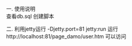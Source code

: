 
一. 使用说明  
	查看db.sql 创建脚本

二. 利用jetty运行
-Djetty.port=81 jetty:run   运行     
http://localhost:81/page_damo/user.htm 可以访问    